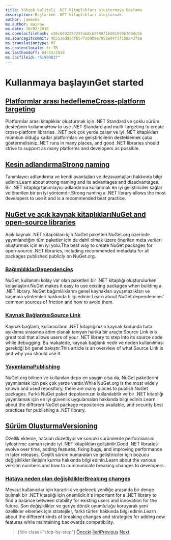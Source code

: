 ```yaml
---
title: Yüksek kaliteli .NET kitaplıkları oluşturmaya başlama
description: Başlarken .NET kitaplıkları oluşturmak.
author: jamesnk
ms.author: mairaw
ms.date: 10/02/2018
ms.openlocfilehash: e26c6632252257ab8cb5598f1b201559b760dc6b
ms.sourcegitcommit: 9b552addadfb57fab0b9e7852ed4f1f1b8a42f8e
ms.translationtype: MT
ms.contentlocale: tr-TR
ms.lasthandoff: 04/23/2019
ms.locfileid: "61909837"
---
```

# <a name="get-started"></a><span data-ttu-id="ee7e1-103">Kullanmaya başlayın</span><span class="sxs-lookup"><span data-stu-id="ee7e1-103">Get started</span></span>

## <a name="cross-platform-targetingcross-platform-targetingmd"></a>[<span data-ttu-id="ee7e1-104">Platformlar arası hedefleme</span><span class="sxs-lookup"><span data-stu-id="ee7e1-104">Cross-platform targeting</span></span>](./cross-platform-targeting.md)

<span data-ttu-id="ee7e1-105">Platformlar arası kitaplıklar oluşturmak için .NET Standard ve çoklu sürüm desteğinin kullanma</span><span class="sxs-lookup"><span data-stu-id="ee7e1-105">How to use .NET Standard and multi-targeting to create cross-platform libraries.</span></span> <span data-ttu-id="ee7e1-106">.NET pek çok yerde çalışır ve iyi .NET kitaplıkları mümkün olduğu kadar platformları ve geliştiricilerin desteklemek çaba göstermelisiniz.</span><span class="sxs-lookup"><span data-stu-id="ee7e1-106">.NET runs in many places, and good .NET libraries should strive to support as many platforms and developers as possible.</span></span>

## <a name="strong-namingstrong-namingmd"></a>[<span data-ttu-id="ee7e1-107">Kesin adlandırma</span><span class="sxs-lookup"><span data-stu-id="ee7e1-107">Strong naming</span></span>](./strong-naming.md)

<span data-ttu-id="ee7e1-108">Tanımlayıcı adlandırma ve kendi avantajları ve dezavantajları hakkında bilgi edinin.</span><span class="sxs-lookup"><span data-stu-id="ee7e1-108">Learn about strong naming and its advantages and disadvantages.</span></span> <span data-ttu-id="ee7e1-109">Bir .NET kitaplığı tanımlayıcı adlandırma kullanmak en iyi geliştiriciler sağlar ve önerilen bir en iyi yöntemdir.</span><span class="sxs-lookup"><span data-stu-id="ee7e1-109">Strong naming a .NET library allows the most developers to use it and is a recommended best practice.</span></span>

## <a name="nuget-and-open-source-librariesnugetmd"></a>[<span data-ttu-id="ee7e1-110">NuGet ve açık kaynak kitaplıkları</span><span class="sxs-lookup"><span data-stu-id="ee7e1-110">NuGet and open-source libraries</span></span>](./nuget.md)

<span data-ttu-id="ee7e1-111">Açık kaynak .NET kitaplıkları için NuGet paketleri NuGet.org üzerinde yayımlandığını tüm paketler için de dahil olmak üzere önerilen meta verileri oluşturmak için en iyi yolu.</span><span class="sxs-lookup"><span data-stu-id="ee7e1-111">The best way to create NuGet packages for open-source .NET libraries, including recommended metadata for all packages published publicly on NuGet.org.</span></span>

### <a name="dependenciesdependenciesmd"></a>[<span data-ttu-id="ee7e1-112">Bağımlılıklar</span><span class="sxs-lookup"><span data-stu-id="ee7e1-112">Dependencies</span></span>](./dependencies.md)

<span data-ttu-id="ee7e1-113">NuGet, kullanımı kolay var olan paketleri bir .NET kitaplığı oluşturulurken kolaylaştırır.</span><span class="sxs-lookup"><span data-stu-id="ee7e1-113">NuGet makes it easy to use existing packages when building a .NET library.</span></span> <span data-ttu-id="ee7e1-114">NuGet bağımlılıklarını genel kaynakları uyuşmazlıkları ve kaçınma yöntemleri hakkında bilgi edinin.</span><span class="sxs-lookup"><span data-stu-id="ee7e1-114">Learn about NuGet dependencies' common sources of friction and how to avoid them.</span></span>

### <a name="source-linksourcelinkmd"></a>[<span data-ttu-id="ee7e1-115">Kaynak Bağlantısı</span><span class="sxs-lookup"><span data-stu-id="ee7e1-115">Source Link</span></span>](./sourcelink.md)

<span data-ttu-id="ee7e1-116">Kaynak bağlantı, kullanıcıların .NET kitaplığınızın kaynak kodunda hata ayıklama sırasında adım olanak tanıyan harika bir araçtır.</span><span class="sxs-lookup"><span data-stu-id="ee7e1-116">Source Link is a great tool that allows users of your .NET library to step into its source code while debugging.</span></span> <span data-ttu-id="ee7e1-117">Bu makalede, kaynak bağlantı nedir ve neden kullanılması gerektiği bir genel bakıştır.</span><span class="sxs-lookup"><span data-stu-id="ee7e1-117">This article is an overview of what Source Link is and why you should use it.</span></span>

### <a name="publishingpublish-nuget-packagemd"></a>[<span data-ttu-id="ee7e1-118">Yayımlama</span><span class="sxs-lookup"><span data-stu-id="ee7e1-118">Publishing</span></span>](./publish-nuget-package.md)

<span data-ttu-id="ee7e1-119">NuGet.org bilinen ve kullanılan depo en yaygın olsa da, NuGet paketlerini yayımlamak için pek çok yerde vardır.</span><span class="sxs-lookup"><span data-stu-id="ee7e1-119">While NuGet.org is the most widely known and used repository, there are many places to publish NuGet packages.</span></span> <span data-ttu-id="ee7e1-120">Farklı NuGet paket depolarınızın kullanılabilir ve bir .NET kitaplığı yayımlamak için en iyi güvenlik uygulamaları hakkında bilgi edinin.</span><span class="sxs-lookup"><span data-stu-id="ee7e1-120">Learn about the different NuGet package repositories available, and security best practices for publishing a .NET library.</span></span>

## <a name="versioningversioningmd"></a>[<span data-ttu-id="ee7e1-121">Sürüm Oluşturma</span><span class="sxs-lookup"><span data-stu-id="ee7e1-121">Versioning</span></span>](./versioning.md)

<span data-ttu-id="ee7e1-122">Özellik ekleme, hataları düzeltiyor ve sonraki sürümlerde performansını iyileştirme zaman içinde iyi .NET kitaplıkları geliştirilir.</span><span class="sxs-lookup"><span data-stu-id="ee7e1-122">Good .NET libraries evolve over time, adding features, fixing bugs, and improving performance in later releases.</span></span> <span data-ttu-id="ee7e1-123">Çeşitli sürüm numaraları ve geliştiriciler için bozucu değişiklikler iletişim kurma hakkında bilgi edinin.</span><span class="sxs-lookup"><span data-stu-id="ee7e1-123">Learn about the various version numbers and how to communicate breaking changes to developers.</span></span>

### <a name="breaking-changesbreaking-changesmd"></a>[<span data-ttu-id="ee7e1-124">Hataya neden olan değişiklikler</span><span class="sxs-lookup"><span data-stu-id="ee7e1-124">Breaking changes</span></span>](./breaking-changes.md)

<span data-ttu-id="ee7e1-125">Mevcut kullanıcılar için kararlılık ve gelecek yeniliğe arasında bir denge bulmak bir .NET kitaplığı için önemlidir.</span><span class="sxs-lookup"><span data-stu-id="ee7e1-125">It's important for a .NET library to find a balance between stability for existing users and innovation for the future.</span></span> <span data-ttu-id="ee7e1-126">Son değişiklikler ve geriye dönük uyumluluğu koruyarak yeni özellikler eklemek için stratejiler, farklı türleri hakkında bilgi edinin.</span><span class="sxs-lookup"><span data-stu-id="ee7e1-126">Learn about the different kinds of breaking changes and strategies for adding new features while maintaining backwards compatibility.</span></span>

>[!div class="step-by-step"]
><span data-ttu-id="ee7e1-127">[Önceki](index.md)
>[İleri](cross-platform-targeting.md)</span><span class="sxs-lookup"><span data-stu-id="ee7e1-127">[Previous](index.md)
[Next](cross-platform-targeting.md)</span></span>